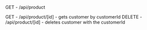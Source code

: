 GET - /api/product

GET - /api/product/[id] - gets customer by customerId
DELETE - /api/product/[id] - deletes customer with the customerId